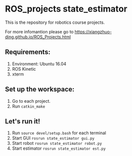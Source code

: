 # ROS_projects state_estimator
This is the repository for robotics course projects.

For more infomantion please go to https://xiangzhuo-ding.github.io/ROS_Projects.html

## Requirements:
1. Environment: Ubuntu 16.04
2. ROS Kinetic
3. xterm


## Set up the workspace:
1. Go to each project.
2. Run ```catkin_make```

## Let's run it!
1. Run ```source devel/setup.bash``` for each terminal
2. Start GUI
    ```rosrun state_estimator gui.py```
3. Start robot
    ```rosrun state_estimator robot.py```
4. Start estimator
    ```rosrun state_estimator est.py```
